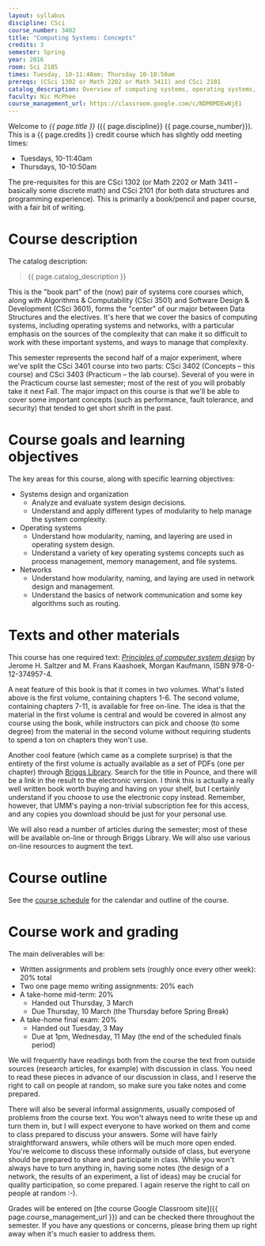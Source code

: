 ```yaml
---
layout: syllabus
discipline: CSci
course_number: 3402
title: "Computing Systems: Concepts"
credits: 3
semester: Spring
year: 2016
room: Sci 2185
times: Tuesday, 10-11:40am; Thursday 10-10:50am
prereqs: (CSci 1302 or Math 2202 or Math 3411) and CSci 2101
catalog_description: Overview of computing systems, operating systems, and networks. Sources of complexity. Fundamental abstractions such as memory, processing, and communication; memory management and data storage; threads, processes, race conditions and deadlock; and inter-process and inter-computer communication. Modularity and organization; virtualization; protection and security; performance.
faculty: Nic McPhee
course_management_url: https://classroom.google.com/c/NDM0MDEwNjE1
---
```


Welcome to <em>{{ page.title }}</em> ({{ page.discipline}} {{ page.course_number}}).
This is a {{ page.credits }} credit course which has slightly odd meeting times:

 - Tuesdays, 10-11:40am
 - Thursdays, 10-10:50am

The pre-requisites for this are CSci 1302 (or Math 2202 or Math 3411 –
basically some discrete math) and CSci 2101 (for both data structures and
programming experience). This is primarily a book/pencil and paper course,
with a fair bit of writing.

# Course description

The catalog description:

> {{ page.catalog_description }}

This is the "book part" of the (now) pair of systems core courses which, along
with Algorithms & Computability (CSci 3501) and Software Design & Development
(CSci 3601), forms the "center" of our major between Data Structures and the
electives. It's here that we cover the basics of computing systems, including
operating systems and networks, with a particular emphasis on the sources of
the complexity that can make
it so difficult to work with these important systems, and ways to manage
that complexity.

This semester represents the second half of a major experiment, where we've split
the CSci 3401 course into two parts: CSci 3402 (Concepts – this course) and
CSci 3403 (Practicum – the lab course). Several of you were in the Practicum course
last semester; most of the rest of you will probably take it next Fall. The
major impact on this course is that we'll be able to cover some important
concepts (such as performance, fault tolerance, and security) that tended to
get short shrift in the past.

# Course goals and learning objectives

The key areas for this course, along with specific learning objectives:
 - Systems design and organization
   - Analyze and evaluate system design decisions.
   - Understand and apply different types of modularity to help manage the system complexity.
 - Operating systems
   - Understand how modularity, naming, and layering are used in operating system design.
   - Understand a variety of key operating systems concepts such as process management, memory management, and file systems.
 - Networks
   - Understand how modularity, naming, and laying are used in network design and management.
   - Understand the basics of network communication and some key algorithms such as routing.

# Texts and other materials

This course has one required text: [<em>Principles of computer system design</em>](http://ocw.mit.edu/resources/res-6-004-principles-of-computer-system-design-an-introduction-spring-2009/index.htm) by Jerome H. Saltzer and M. Frans Kaashoek, Morgan Kaufmann, ISBN 978-0-12-374957-4.

A neat feature of this book is that it comes in two volumes. What's listed above is the first volume, containing chapters 1-6. The second volume, containing chapters 7-11, is available for free on-line. The idea is that the material in the first volume is central and would be covered in almost any course using the book, while instructors can pick and choose (to some degree) from the material in the second volume without requiring students to spend a ton on chapters they won't use.

Another cool feature (which came as a complete surprise) is that the entirety of the first volume is actually available as a set of PDFs (one per chapter) through [Briggs Library](http://www.morris.umn.edu/library). Search for the title in Pounce, and there will be a link in the result to the electronic version. I think this is actually a really well written book worth buying and having on your shelf, but I certainly understand if you choose to use the electronic copy instead. Remember, however, that UMM's paying a non-trivial subscription fee for this access, and any copies you download should be just for your personal use.

We will also read a number of articles during the semester; most of these will be available on-line or through Briggs Library. We will also use various on-line resources to augment the text.

# Course outline

See the [course schedule](../schedule) for the calendar and outline of the course.

# Course work and grading

The main deliverables will be:
 - Written assignments and problem sets (roughly once every other week): 20% total
 - Two one page memo writing assignments: 20% each
 - A take-home mid-term: 20%
   - Handed out Thursday, 3 March
   - Due Thursday, 10 March (the Thursday before Spring Break)
 - A take-home final exam: 20%
   - Handed out Tuesday, 3 May
   - Due at 1pm, Wednesday, 11 May (the end of the scheduled finals period)

We will frequently have readings both from the course the text from outside sources (research articles, for example) with discussion in class. You need to read these pieces in advance of our discussion in class, and I reserve the right to call on people at random, so make sure you take notes and come prepared.

There will also be several informal assignments, usually composed of problems from the course text. You won't always need to write these up and turn them in, but I will expect everyone to have worked on them and come to class prepared to discuss your answers. Some will have fairly straightforward answers, while others will be much more open ended. You're welcome to discuss these informally outside of class, but everyone should be prepared to share and participate in class. While you won't always have to turn anything in, having some notes (the design of a network, the results of an experiment, a list of ideas) may be crucial for quality participation, so come prepared. I again reserve the right to call on people at random :-).

Grades will be entered on [the course Google Classroom site]({{ page.course_management_url }}) and can be checked there throughout the semester. If you have any questions or concerns, please bring them up right away when it's much easier to address them.
